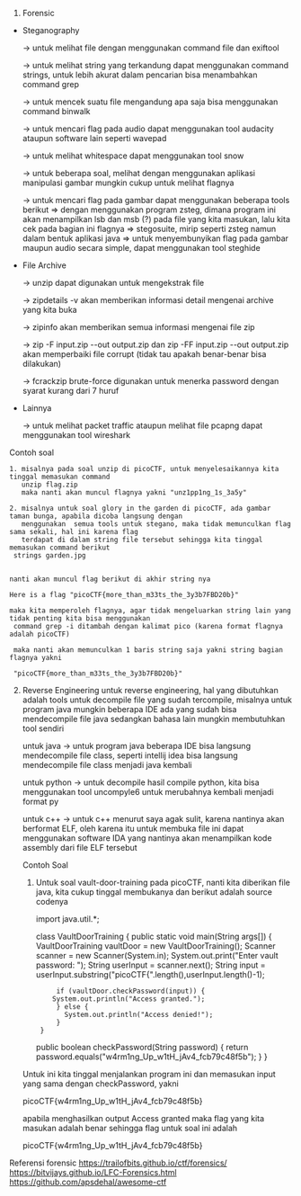 1. Forensic
 - Steganography
 
	-> untuk melihat file dengan menggunakan command file dan exiftool
		 
     -> untuk melihat string yang terkandung dapat menggunakan command strings, untuk lebih akurat dalam pencarian bisa     menambahkan command grep
		 
     -> untuk mencek suatu file mengandung apa saja bisa menggunakan command binwalk
		 
     -> untuk mencari flag pada audio dapat menggunakan tool audacity ataupun software lain seperti wavepad
		 
     -> untuk melihat whitespace dapat menggunakan tool snow
		 
     -> untuk beberapa soal, melihat dengan menggunakan aplikasi manipulasi gambar mungkin cukup untuk melihat flagnya
		 
     -> untuk mencari flag pada gambar dapat menggunakan beberapa tools berikut
        => dengan menggunakan program zsteg, dimana program ini akan menampilkan lsb dan msb (?) pada file yang kita masukan, lalu kita cek pada bagian ini flagnya
        => stegosuite, mirip seperti zsteg namun dalam bentuk aplikasi java
        => untuk menyembunyikan flag pada gambar maupun audio secara simple, dapat menggunakan tool steghide

- File Archive

     -> unzip dapat digunakan untuk mengekstrak file
		 
     -> zipdetails -v akan memberikan informasi detail mengenai archive yang kita buka
		 
     -> zipinfo akan memberikan semua informasi mengenai file zip
		 
     -> zip -F input.zip --out output.zip dan zip -FF input.zip --out output.zip akan memperbaiki file corrupt (tidak tau apakah benar-benar bisa dilakukan)
		 
     -> fcrackzip brute-force digunakan untuk menerka password dengan syarat kurang dari 7 huruf
		 
 - Lainnya
 
     -> untuk melihat packet traffic ataupun melihat file pcapng dapat menggunakan tool wireshark
     
     
 Contoh soal
 
    1. misalnya pada soal unzip di picoCTF, untuk menyelesaikannya kita tinggal memasukan command
       unzip flag.zip	
       maka nanti akan muncul flagnya yakni "unz1pp1ng_1s_3a5y"
       
    2. misalnya untuk soal glory in the garden di picoCTF, ada gambar taman bunga, apabila dicoba langsung dengan 
       menggunakan  semua tools untuk stegano, maka tidak memunculkan flag sama sekali, hal ini karena flag 
       terdapat di dalam string file tersebut sehingga kita tinggal memasukan command berikut
	 strings garden.jpg
       
       
   	nanti akan muncul flag berikut di akhir string nya

	Here is a flag "picoCTF{more_than_m33ts_the_3y3b7FBD20b}"

   	maka kita memperoleh flagnya, agar tidak mengeluarkan string lain yang tidak penting kita bisa menggunakan 
	 command grep -i ditambah dengan kalimat pico (karena format flagnya adalah picoCTF) 
	 
	 maka nanti akan memunculkan 1 baris string saja yakni string bagian flagnya yakni
	 
	 "picoCTF{more_than_m33ts_the_3y3b7FBD20b}"
     
     
     
     
2. Reverse Engineering
   untuk reverse engineering, hal yang dibutuhkan adalah tools untuk decompile file yang sudah tercompile, misalnya untuk 
   program java mungkin beberapa IDE ada yang sudah bisa mendecompile file java sedangkan bahasa lain mungkin membutuhkan
   tool sendiri
   
   untuk java
   	-> untuk program java beberapa IDE bisa langsung mendecompile file class, seperti intellij idea bisa langsung
	   mendecompile file class menjadi java kembali
   
   untuk python
   	-> untuk decompile hasil compile python, kita bisa menggunakan tool uncompyle6 untuk merubahnya kembali menjadi
	   format py
	   
   untuk c++
   	-> untuk c++ menurut saya agak sulit, karena nantinya akan berformat ELF, oleh karena itu untuk membuka file ini 
	   dapat menggunakan software IDA yang nantinya akan menampilkan kode assembly dari file ELF tersebut
	   
   Contoh Soal
   
   	1. Untuk soal vault-door-training pada picoCTF, nanti kita diberikan file java, kita cukup tinggal membukanya dan berikut
      	adalah source codenya
      
      	import java.util.*;

		class VaultDoorTraining {
 	 		public static void main(String args[]) {
   			 VaultDoorTraining vaultDoor = new VaultDoorTraining();
   			 Scanner scanner = new Scanner(System.in); 
   	 		 System.out.print("Enter vault password: ");
   	 		 String userInput = scanner.next();
   	 		 String input = userInput.substring("picoCTF{".length(),userInput.length()-1);
    
    			if (vaultDoor.checkPassword(input)) {
   			   System.out.println("Access granted.");
    			} else {
    			  System.out.println("Access denied!");
    			}
  			}
  
 		 public boolean checkPassword(String password) {
      			return password.equals("w4rm1ng_Up_w1tH_jAv4_fcb79c48f5b");
  			}
		}

      Untuk ini kita tinggal  menjalankan program ini dan memasukan input yang sama dengan checkPassword, yakni
      
      picoCTF{w4rm1ng_Up_w1tH_jAv4_fcb79c48f5b}
     
     apabila menghasilkan output Access granted maka flag yang kita masukan adalah benar sehingga flag untuk soal ini adalah
     
     picoCTF{w4rm1ng_Up_w1tH_jAv4_fcb79c48f5b}












Referensi
forensic
https://trailofbits.github.io/ctf/forensics/
https://bitvijays.github.io/LFC-Forensics.html
https://github.com/apsdehal/awesome-ctf
